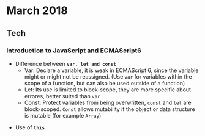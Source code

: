 March 2018
==========

Tech
----

### Introduction to JavaScript and ECMAScript6



* Difference between **`var, let and const`**
   - Var: Declare a variable, it is weak in ECMAScript 6, since the variable might or might not be reassigned. (Use `var` for variables within the scope of a function, but can also be used outside of a function)
   - Let: Its use is limited to block-scope, they are more specific about errores, better suited than  `var`
   - Const: Protect variables from being overwritten, `const` and `let` are block-scoped. `Const` allows mutability if the object or data structure is mutable (for example `Array`)
   

- Use of **`this`**
